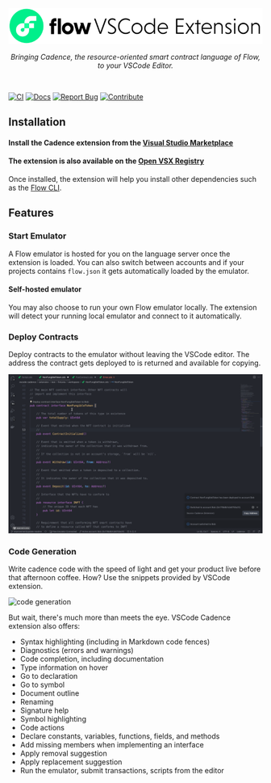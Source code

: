 <p align="center">
  <a href="https://docs.onflow.org/vscode-extension/">
    <img src="./images/vscode-banner.png" alt="Logo" width="600" height="auto">
  </a>

  <p align="center">
    <i>Bringing Cadence, the resource-oriented smart contract language of Flow, to your VSCode Editor.</i>
    <br />
  </p>
</p>
<br />

[![CI](https://github.com/onflow/vscode-cadence/actions/workflows/ci.yml/badge.svg)](https://github.com/onflow/vscode-cadence/actions/workflows/ci.yml)
[![Docs](https://img.shields.io/badge/Read%20The-Docs-blue)](https://developers.flow.com/tools/vscode-extension)
[![Report Bug](https://img.shields.io/badge/-Report%20Bug-orange)](https://github.com/onflow/vscode-cadence/issues)
[![Contribute](https://img.shields.io/badge/-Contribute-purple)](https://github.com/onflow/vscode-cadence/blob/master/CONTRIBUTING.md)

## Installation
#### Install the Cadence extension from the **[Visual Studio Marketplace](https://marketplace.visualstudio.com/items?itemName=onflow.cadence)**
#### The extension is also available on the **[Open VSX Registry](https://open-vsx.org/extension/onflow/cadence)**

Once installed, the extension will help you install other dependencies such as the [Flow CLI](https://docs.onflow.org/flow-cli/install/).

## Features

### Start Emulator
A Flow emulator is hosted for you on the language server once the extension is loaded. You can also switch between accounts and
if your projects contains `flow.json` it gets automatically loaded by the emulator.

#### Self-hosted emulator
You may also choose to run your own Flow emulator locally. The extension will detect your running local emulator and connect to it automatically.

### Deploy Contracts
Deploy contracts to the emulator without leaving the VSCode editor. The address the contract
gets deployed to is returned and available for copying.

![Deploy Contracts](./docs/deploy_contracts.gif)

### Code Generation
Write cadence code with the speed of light and get your product live before
that afternoon coffee. How? Use the snippets provided by VSCode extension.

![code generation](https://storage.googleapis.com/flow-resources/documentation-assets/vscode-extension/code-generation-min.gif)

But wait, there's much more than meets the eye. VSCode Cadence extension also offers:

- Syntax highlighting (including in Markdown code fences)
- Diagnostics (errors and warnings)
- Code completion, including documentation
- Type information on hover
- Go to declaration
- Go to symbol
- Document outline
- Renaming
- Signature help
- Symbol highlighting
- Code actions
- Declare constants, variables, functions, fields, and methods
- Add missing members when implementing an interface
- Apply removal suggestion
- Apply replacement suggestion
- Run the emulator, submit transactions, scripts from the editor
